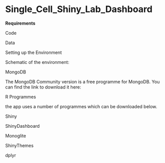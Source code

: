 # Single_Cell_Shiny_Lab_Dashboard

<b>Requirements</b>

Code

Data

Setting up the Environment


Schematic of the environment: 




MongoDB

The MongoDB Community version is a free programme for MongoDB. You can find the link to download it here: 


R Programmes

the app uses a number of programmes which can be downloaded below. 

Shiny 

ShinyDashboard

Monoglite

ShinyThemes

dplyr







